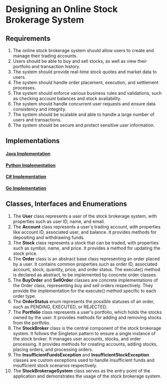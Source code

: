 # Designing an Online Stock Brokerage System

## Requirements
1. The online stock brokerage system should allow users to create and manage their trading accounts.
2. Users should be able to buy and sell stocks, as well as view their portfolio and transaction history.
3. The system should provide real-time stock quotes and market data to users.
4. The system should handle order placement, execution, and settlement processes.
5. The system should enforce various business rules and validations, such as checking account balances and stock availability.
6. The system should handle concurrent user requests and ensure data consistency and integrity.
7. The system should be scalable and able to handle a large number of users and transactions.
8. The system should be secure and protect sensitive user information.

## Implementations
#### [Java Implementation](../../solutions/java/src/onlinestockbrokeragesystem/) 
#### [Python Implementation](../solutions/python/onlinestockbrokeragesystem/)
#### [C# Implementation](../solutions/c%23/OnlineStockBrokerageSystem/)
#### [Go Implementation](../solutions/golang/onlinestockbrokeragesystem/)

## Classes, Interfaces and Enumerations
1. The **User** class represents a user of the stock brokerage system, with properties such as user ID, name, and email.
2. The **Account** class represents a user's trading account, with properties like account ID, associated user, and balance. It provides methods for depositing and withdrawing funds.
3. The **Stock** class represents a stock that can be traded, with properties such as symbol, name, and price. It provides a method for updating the stock price.
4. The **Order** class is an abstract base class representing an order placed by a user. It contains common properties such as order ID, associated account, stock, quantity, price, and order status. The execute() method is declared as abstract, to be implemented by concrete order classes.
5. The **BuyOrder** and **SellOrder** classes are concrete implementations of the Order class, representing buy and sell orders respectively. They provide the implementation for the execute() method specific to each order type.
6. The **OrderStatus** enum represents the possible statuses of an order, such as PENDING, EXECUTED, or REJECTED.
7. The **Portfolio** class represents a user's portfolio, which holds the stocks owned by the user. It provides methods for adding and removing stocks from the portfolio.
8. The **StockBroker** class is the central component of the stock brokerage system. It follows the Singleton pattern to ensure a single instance of the stock broker. It manages user accounts, stocks, and order processing. It provides methods for creating accounts, adding stocks, placing orders, and processing orders.
9. The **InsufficientFundsException** and **InsufficientStockException** classes are custom exceptions used to handle insufficient funds and insufficient stock scenarios respectively.
10. The **StockBrokerageSystem** class serves as the entry point of the application and demonstrates the usage of the stock brokerage system.